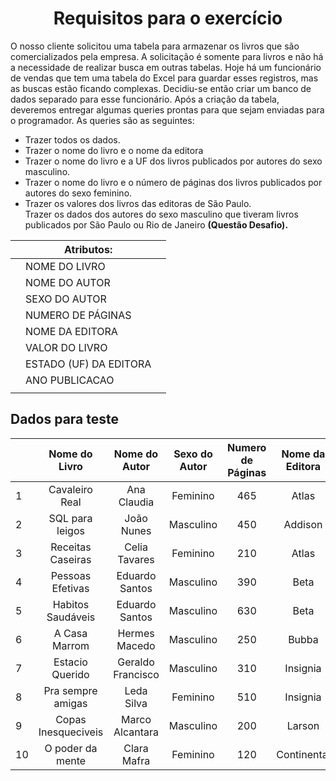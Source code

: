 <h1 align="center">Requisitos para o exercício</h1>
<p>O nosso cliente solicitou uma tabela para armazenar os livros que são comercializados pela empresa. A solicitação é somente para livros e não há a necessidade de realizar busca em outras tabelas. Hoje há um funcionário de vendas que tem uma tabela do Excel para guardar esses registros, mas as buscas estão ficando complexas. Decidiu-se então criar um banco de dados separado para esse funcionário.
Após a criação da tabela, deveremos entregar algumas queries prontas para que sejam enviadas para o programador. As queries são as seguintes:
<p>

<ul>
<li>Trazer todos os dados.</li>
<li>Trazer o nome do livro e o nome da editora</li>
<li> Trazer o nome do livro e a UF dos livros publicados por autores do sexo masculino.</li>
<li> Trazer o nome do livro e o número de páginas dos livros publicados por autores do sexo feminino.</li>
<li>Trazer os valores dos livros das editoras de São Paulo.</li>
<l>Trazer os dados dos autores do sexo masculino que tiveram livros publicados por São Paulo ou Rio de Janeiro <b>(Questão Desafio)<b>.</li>
</ul>

|   | Atributos:             |                 |
|---|------------------------|-----------------|
|   |      NOME DO LIVRO     |                 |
|   |      NOME DO AUTOR     |                 |
|   |      SEXO DO AUTOR     |                 |
|   |    NUMERO DE PÁGINAS   |                 |
|   |     NOME DA EDITORA    |                 |
|   |     VALOR DO LIVRO     |                 |
|   | ESTADO (UF) DA EDITORA |                 |
|   |     ANO PUBLICACAO     |                 |
|   |                        |                 |

## Dados para teste 
|  | Nome do Livro | Nome do Autor | Sexo do Autor | Numero de Páginas | Nome da Editora | Valor do Livro | UF da Editora | Ano da Publicacao |
|-|:-:|:-:|:-:|:-:|:-:|:-:|:-:|:-:|
| 1 | Cavaleiro Real | Ana Claudia | Feminino | 465 | Atlas | 49.9 | RJ | 2009 |
| 2 | SQL para leigos | João Nunes | Masculino | 450 | Addison | 98 | SP | 2018 |
| 3 | Receitas Caseiras | Celia Tavares | Feminino | 210 | Atlas | 45 | RJ | 2008 |
| 4 | Pessoas Efetivas | Eduardo Santos | Masculino | 390 | Beta | 78.99 | RJ | 2018 |
| 5 | Habitos Saudáveis | Eduardo Santos | Masculino | 630 | Beta | 150.98 | RJ | 2019 |
| 6 | A Casa Marrom | Hermes Macedo | Masculino | 250 | Bubba | 60 | MG | 2016 |
| 7 | Estacio Querido | Geraldo Francisco | Masculino | 310 | Insignia | 100 | ES | 2015 |
| 8 | Pra sempre amigas | Leda Silva | Feminino | 510 | Insignia | 78.98 | ES | 2011 |
| 9 | Copas Inesqueciveis | Marco Alcantara | Masculino | 200 | Larson | 130.98 | RS | 2018 |
| 10 | O poder da mente | Clara Mafra | Feminino | 120 | Continental | 56.58 | SP | 2017 |




